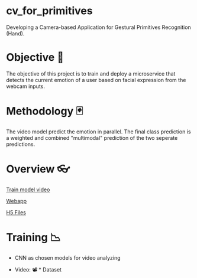 # cv_for_primitives
Developing a Camera-based Application for Gestural Primitives Recognition (Hand).
# Objective 🎯
The objective of this project is to train and deploy a microservice that detects the current emotion of a user based on facial expression from the webcam inputs.
# Methodology 🃏
The video model predict the emotion in parallel. The final class prediction is a weighted and combined "multimodal" prediction of the two seperate predictions.
# Overview 👓
[Train model video](https://github.com/wintechis/cv_for_primitives/blob/main/src/webapp/process_video.py)

[Webapp](https://github.com/wintechis/cv_for_primitives/blob/main/src/webapp)

[H5 Files](https://github.com/wintechis/cv_for_primitives/blob/main/src/webapp/model_SIBI.h5)
# Training 📉
* CNN as chosen models for  video analyzing


* Video: 📽️
      * Dataset
       
     

             







